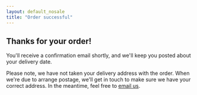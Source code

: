 ```yaml
---
layout: default_nosale
title: "Order successful"
---
```


## Thanks for your order!

You'll receive a confirmation email shortly, and we'll keep you posted about your delivery date.

Please note, we have not taken your delivery address with the order. When we're due to arrange postage, we'll get in touch to make sure we have your correct address. In the meantime, feel free to [email us](mailto:hello@tenclockbooks.com).

